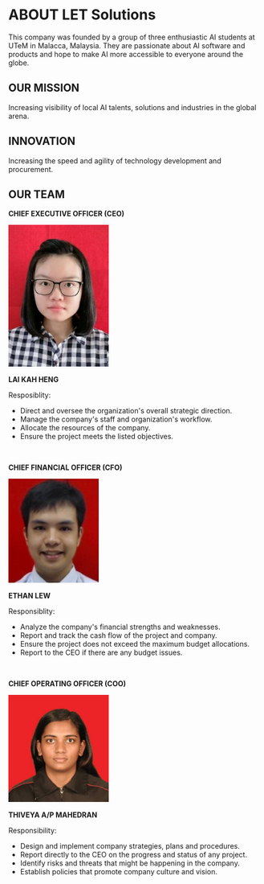 # ABOUT LET Solutions
This company was founded by a group of three enthusiastic AI students at UTeM in Malacca, Malaysia. They are passionate about AI software and products and hope to make AI more accessible to everyone around the globe.

## OUR MISSION
Increasing visibility of local AI talents, solutions and industries in the global arena.

## INNOVATION
Increasing the speed and agility of technology development and procurement.

## OUR TEAM
**CHIEF EXECUTIVE OFFICER (CEO)**

<img src="assets/kahheng.jpg" width="200" height="auto" />

**LAI KAH HENG**

Resposiblity:
+ Direct and oversee the organization's overall strategic direction.
+ Manage the company's staff and organization's workflow.
+ Allocate the resources of the company.
+ Ensure the project meets the listed objectives.

<br>

**CHIEF FINANCIAL OFFICER (CFO)**

<img src="assets/ethan.jpeg" width="180" height="auto" />

**ETHAN LEW**

Responsiblity:
+ Analyze the company's financial strengths and weaknesses.
+ Report and track the cash flow of the project and company.
+ Ensure the project does not exceed the maximum budget allocations.
+ Report to the CEO if there are any budget issues.

<br>

**CHIEF OPERATING OFFICER (COO)**

<img src="assets/thiveya.jpg" width="200" height="auto" />

**THIVEYA A/P MAHEDRAN**

Responsibility:
+ Design and implement company strategies, plans and procedures.
+ Report directly to the CEO on the progress and status of any project.
+ Identify risks and threats that might be happening in the company.
+ Establish policies that promote company culture and vision.
